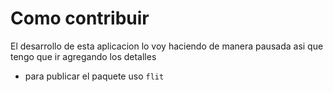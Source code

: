 # Como contribuir

El desarrollo de esta aplicacion lo voy haciendo de manera pausada asi que tengo que ir agregando los detalles

- para publicar el paquete uso `flit`
